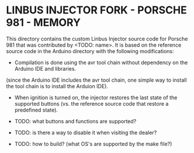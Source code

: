 LINBUS INJECTOR FORK - PORSCHE 981 - MEMORY
===========================================

This directory contains the custom Linbus Injector source code for Porsche 981 that was 
contributed by <TODO: name>.  It is based on the reference source code in the Arduino directory
with the following modifications:

* Compilation is done using the avr tool chain without dependency on the Arduino IDE and libraries.

(since the Arduino IDE includes the avr tool chain, one simple way to install the tool chain is
to install the Arduion IDE).

* When ignition is turned on, the injector restores the last state of the supported buttons
(vs. the reference source code that restore a predefined state).

* TODO: what buttons and functions are supported?

* TODO: is there a way to disable it when visiting the dealer?

* TODO: how to build? (what OS's are supported by the make file?)

 
